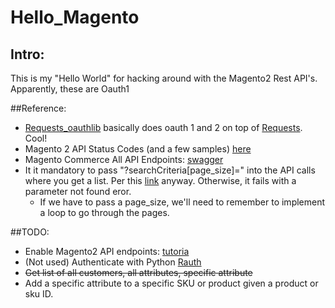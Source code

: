 # Hello_Magento

## Intro:
This is my "Hello World" for hacking around with the Magento2 Rest API's.  Apparently, these are Oauth1


##Reference:
* [Requests_oauthlib](https://github.com/requests/requests-oauthlib) basically does oauth 1 and 2 on top of [Requests](http://docs.python-requests.org/en/master/).  Cool!   
* Magento 2 API Status Codes (and a few samples) [here](https://devdocs.magento.com/guides/v2.2/get-started/gs-web-api-response.html)
* Magento Commerce All API Endpoints: [swagger](https://devdocs.magento.com/swagger/)
* It it mandatory to pass "?searchCriteria[page_size]=" into the API calls where you get a list.  Per this [link](https://community.magento.com/t5/Magento-2-x-Programming/REST-API-Get-all-Products/td-p/21352) anyway.  Otherwise, it fails with a parameter not found eror.
  * If we have to pass a page_size, we'll need to remember to implement a loop to go through the pages.


##TODO:
* Enable Magento2 API endpoints: [tutoria](lhttps://inviqa.com/blog/magento-2-tutorial-overview-web-api)
* (Not used) Authenticate with Python [Rauth](https://github.com/litl/rauth)
* ~~Get list of all customers, all attributes, specific attribute~~
* Add a specific attribute to a specific SKU or product given a product or sku ID.

